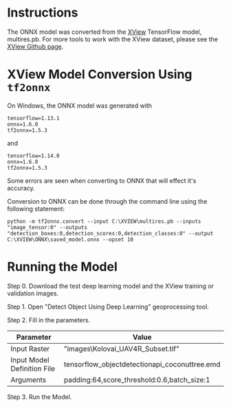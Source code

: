 # Instructions
The ONNX model was converted from the [XView](http://xviewdataset.org/) TensorFlow model, multires.pb. For more tools to work with the XView dataset, please see the [XView Github page](https://github.com/DIUx-xView).

# XView Model Conversion Using ```tf2onnx```
On Windows, the ONNX model was generated with

```
tensorflow=1.13.1
onnx=1.6.0
tf2onnx=1.5.3
```

and

```
tensorflow=1.14.0
onnx=1.6.0
tf2onnx=1.5.3
```

Some errors are seen when converting to ONNX that will effect it's accuracy.

Conversion to ONNX can be done through the command line using the following statement:

```
python -m tf2onnx.convert --input C:\XVIEW\multires.pb --inputs "image_tensor:0" --outputs "detection_boxes:0,detection_scores:0,detection_classes:0" --output C:\XVIEW\ONNX\saved_model.onnx --opset 10
```

# Running the Model

Step 0. Download the test deep learning model and the XView training or validation images.

Step 1. Open "Detect Object Using Deep Learning" geoprocessing tool.

Step 2. Fill in the parameters.

| Parameter | Value |
| --------- | ----- |
| Input Raster | "images\Kolovai_UAV4R_Subset.tif" |
| Input Model Definition File | tensorflow_objectdetectionapi_coconuttree.emd |
| Arguments | padding:64,score_threshold:0.6,batch_size:1 |

Step 3. Run the Model.
